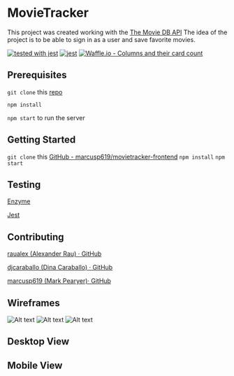 # MovieTracker
This project was created working with the [The Movie DB API](https://www.themoviedb.org/documentation/api) The idea of the project is to be able to sign in as a user and save favorite movies.

[![tested with jest](https://img.shields.io/badge/tested_with-jest-99424f.svg)](https://github.com/facebook/jest) [![jest](https://jestjs.io/img/jest-badge.svg)](https://github.com/facebook/jest)
[![Waffle.io - Columns and their card count](https://badge.waffle.io/marcusp619/movietracker-frontend.svg?columns=all)](https://waffle.io/marcusp619/movietracker-frontend)


## Prerequisites 
`git clone` this [repo](https://github.com/turingschool-examples/movie-tracker) 

`npm install` 

`npm start` to run the server

## Getting Started
`git clone` this [GitHub - marcusp619/movietracker-frontend](https://github.com/marcusp619/movietracker-frontend)
`npm install`
`npm start`

## Testing
[Enzyme](https://github.com/airbnb/enzyme)

[Jest](https://github.com/facebook/jest)

## Contributing
[raualex (Alexander Rau) · GitHub](https://github.com/raualex)

[djcaraballo (Dina Caraballo) · GitHub](https://github.com/djcaraballo)

[marcusp619 (Mark Pearyer)· GitHub](https://github.com/marcusp619)

## Wireframes 
![Alt text](https://github.com/marcusp619/movietracker-frontend/blob/iteration-2-DC/Wireframes/Login-Screen.png)
![Alt text](https://github.com/marcusp619/movietracker-frontend/blob/iteration-2-DC/Wireframes/Movies.png?raw=true)
![Alt text](https://github.com/marcusp619/movietracker-frontend/blob/iteration-2-DC/Wireframes/New-User-Sign-Up-Screen.png?raw=true)

## Desktop View

## Mobile View
